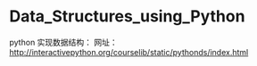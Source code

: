 # Data_Structures_using_Python

python 实现数据结构：
网址：http://interactivepython.org/courselib/static/pythonds/index.html
